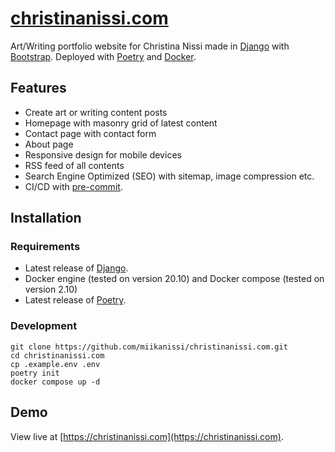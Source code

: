 # [christinanissi.com](https://christinanissi.com)

Art/Writing portfolio website for Christina Nissi made in
[Django](https://www.djangoproject.com/) with [Bootstrap](https://getbootstrap.com/).
Deployed with [Poetry](https://python-poetry.org/) and
[Docker](https://www.docker.com/).

## Features

- Create art or writing content posts
- Homepage with masonry grid of latest content
- Contact page with contact form
- About page
- Responsive design for mobile devices
- RSS feed of all contents
- Search Engine Optimized (SEO) with sitemap, image compression etc.
- CI/CD with [pre-commit](https://pre-commit.com/).

## Installation

### Requirements

- Latest release of [Django](https://www.djangoproject.com/).
- Docker engine (tested on version 20.10) and Docker compose (tested on version 2.10)
- Latest release of [Poetry](https://python-poetry.org/docs/).

### Development

```
git clone https://github.com/miikanissi/christinanissi.com.git
cd christinanissi.com
cp .example.env .env
poetry init
docker compose up -d
```

## Demo

View live at [https://christinanissi.com](https://christinanissi.com).
